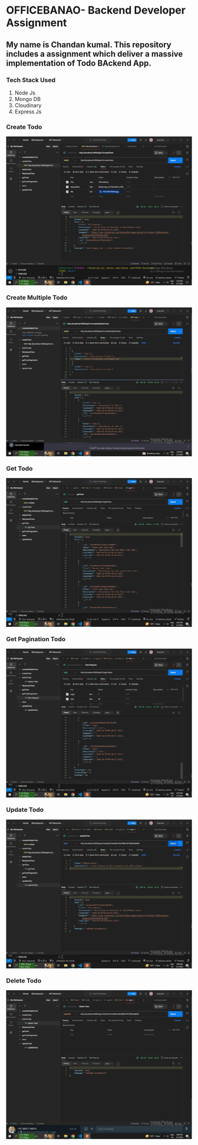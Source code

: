 # OFFICEBANAO- Backend Developer Assignment

## My name is Chandan kumal. This repository includes a assignment which deliver a massive implementation of Todo BAckend App.

### Tech Stack Used
1. Node Js 
2. Mongo DB
3. Cloudinary
4. Express Js

### Create Todo
   <a href="URL_REDIRECT" target="blank"><img align="center" src="https://github.com/chandan24042001s/OfficeBano--Backend-Developer-Assignment/blob/main/TODO/OutputImages/createTodo.jpeg?raw=true" height="50%" width="100%" /></a>


### Create Multiple Todo
   <a href="URL_REDIRECT" target="blank"><img align="center" src="https://github.com/chandan24042001s/OfficeBano--Backend-Developer-Assignment/blob/main/TODO/OutputImages/create%20Multiple%20Todo.jpeg?raw=true" height="50%" width="100%" /></a>

### Get Todo
   <a href="URL_REDIRECT" target="blank"><img align="center" src="https://github.com/chandan24042001s/OfficeBano--Backend-Developer-Assignment/blob/main/TODO/OutputImages/getTodo.jpeg?raw=true" height="50%" width="100%" /></a>


### Get Pagination Todo
   <a href="URL_REDIRECT" target="blank"><img align="center" src="https://github.com/chandan24042001s/OfficeBano--Backend-Developer-Assignment/blob/main/TODO/OutputImages/getTodo%20Pagination.jpeg?raw=true" height="50%" width="100%" /></a>

### Update Todo
  <a href="URL_REDIRECT" target="blank"><img align="center" src="https://github.com/chandan24042001s/OfficeBano--Backend-Developer-Assignment/blob/main/TODO/OutputImages/update%20Todo.jpeg?raw=true" height="50%" width="100%" /></a>

### Delete Todo
  <a href="URL_REDIRECT" target="blank"><img align="center" src="https://github.com/chandan24042001s/OfficeBano--Backend-Developer-Assignment/blob/main/TODO/OutputImages/delete%20Todo.jpeg?raw=true" height="50%" width="100%" /></a>
